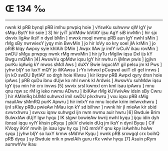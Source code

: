 # Œ 134 ‰
---
nwnk kI pRB bynqI pRB imlhu prwpiq hoie ] vYswKu suhwvw qW lgY jw sMqu
BytY hir soie ] 3] hir jyiT juVMdw loVIAY ijsu AgY siB invMin ] hir
sjx dwvix ligAw iksY n dyeI bMin ] mwxk moqI nwmu pRB aun lgY nwhI
sMin ] rMg sBy nwrwiexY jyqy min BwvMin ] jo hir loVy so kry soeI jIA
krMin ] jo pRiB kIqy Awpxy syie khIAih DMin ] Awpx lIAw jy imlY
ivCuiV ikau rovMin ] swDU sMgu prwpqy nwnk rMg mwxMin ] hir jyTu rMgIlw
iqsu DxI ijs kY Bwgu mQMin ]4] AwswVu qpMdw iqsu lgY hir nwhu n ijMnw
pwis ] jgjIvn purKu iqAwig kY mwxs sMdI Aws ] duXY Bwie ivgucIAY
gil peIsu jm kI Pws ] jyhw bIjY so luxY mQY jo iliKAwsu ] rYx ivhwxI
pCuqwxI auiT clI geI inrws ] ijn kO swDU BytIAY so drgh hoie Klwsu ]
kir ikrpw pRB AwpxI qyry drsn hoie ipAws ] pRB quDu ibnu dUjw ko nhI
nwnk kI Ardwis ] AwswVu suhMdw iqsu lgY ijsu min hir crx invws
]5] swvix srsI kwmxI crn kml isau ipAwru ] mnu qnu rqw sc rM ig
ieko nwmu ADwru ] ibiKAw rMg kUVwivAw idsin sBy Cwru ] hir AMimRq bUMd
suhwvxI imil swDU pIvxhwru ] vxu iqxu pRB sMig mauilAw sMmRQ purK
Apwru ] hir imlxY no mnu locdw krim imlwvxhwru ] ijnI sKIey pRBu
pwieAw hMau iqn kY sd bilhwr ] nwnk hir jI mieAw kir sbid
svwrxhwru ] swvxu iqnw suhwgxI ijn rwm nwmu auir hwru ]6] Bwduie
Brim BulwxIAw dUjY lgw hyqu ] lK sIgwr bxwieAw kwrij nwhI kyqu ]
ijqu idin dyh ibnssI iqqu vylY khsin pRyqu ] pkiV clwiein dUq jm iksY
n dynI Byqu ] Cif KVoqy iKnY mwih ijn isau lgw hy qu ] hQ mroVY qnu kpy
isAwhhu hoAw syqu ] jyhw bIjY so luxY krmw sMdVw Kyqu ] nwnk pRB
srxwgqI crx boihQ pRB dyqu ] sy Bwduie nrik n pweIAih guru rKx vwlw
hyqu ]7] Asuin pRym aumwhVw ikau
####

